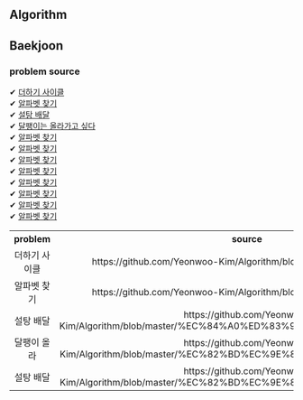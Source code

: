## Algorithm





## Baekjoon

### problem source

✔ [더하기 사이클](https://www.acmicpc.net/problem/1110) <br>
✔ [알파벳 찾기](https://www.acmicpc.net/problem/10809) <br>
✔ [설탕 배달](https://www.acmicpc.net/problem/2839) <br>
✔ [달팽이는 올라가고 싶다](https://www.acmicpc.net/problem/2869) <br>
✔ [알파벳 찾기](https://www.acmicpc.net/problem/10809) <br>
✔ [알파벳 찾기](https://www.acmicpc.net/problem/10809) <br>
✔ [알파벳 찾기](https://www.acmicpc.net/problem/10809) <br>
✔ [알파벳 찾기](https://www.acmicpc.net/problem/10809) <br>
✔ [알파벳 찾기](https://www.acmicpc.net/problem/10809) <br>
✔ [알파벳 찾기](https://www.acmicpc.net/problem/10809) <br>
✔ [알파벳 찾기](https://www.acmicpc.net/problem/10809) <br>
✔ [알파벳 찾기](https://www.acmicpc.net/problem/10809) <br>



<table>
  <th>problem</th>
  <th>source</th>
  
  <tr>
    <td align="center"> 더하기 사이클 </td>
    <td align="center"> https://github.com/Yeonwoo-Kim/Algorithm/blob/master/17595719.py3 </td>
  </tr>
  
  <tr>
   <td align="center"> 알파벳 찾기 </td>
   <td align="center"> https://github.com/Yeonwoo-Kim/Algorithm/blob/master/18287191.py3 </td>
  </tr>
    <tr>
   <td align="center"> 설탕 배달</td>
   <td align="center"> https://github.com/Yeonwoo-Kim/Algorithm/blob/master/%EC%84%A0%ED%83%9D%EC%A0%95%EB%A0%AC.c </td>
  </tr>
    <tr>
   <td align="center"> 달팽이 올라 </td>
   <td align="center"> https://github.com/Yeonwoo-Kim/Algorithm/blob/master/%EC%82%BD%EC%9E%85%EC%A0%95%EB%A0%AC.c </td>
  </tr>
  <tr>
   <td align="center"> 설탕 배달 </td>
   <td align="center"> https://github.com/Yeonwoo-Kim/Algorithm/blob/master/%EC%82%BD%EC%9E%85%EC%A0%95%EB%A0%AC.c </td>
  </tr>
  
  
  
</table>
